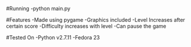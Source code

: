 #Running
-python main.py

#Features
-Made using pygame
-Graphics included
-Level Increases after certain score
-Difficulty increases with level
-Can pause the game

#Tested On
-Python v2.7.11
-Fedora 23

